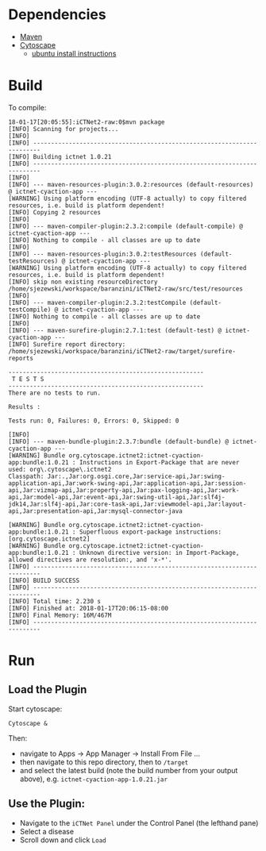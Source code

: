 # Dependencies

- [Maven](https://www.vultr.com/docs/how-to-install-apache-maven-on-ubuntu-16-04)
- [Cytoscape](http://www.cytoscape.org/download.php)
    - [ubuntu install instructions](http://www.network-science.org/cytoscape-download-install-ubuntu-linux-unix.html)

# Build

To compile:

```
18-01-17[20:05:55]:iCTNet2-raw:0$mvn package
[INFO] Scanning for projects...
[INFO]                                                                         
[INFO] ------------------------------------------------------------------------
[INFO] Building ictnet 1.0.21
[INFO] ------------------------------------------------------------------------
[INFO] 
[INFO] --- maven-resources-plugin:3.0.2:resources (default-resources) @ ictnet-cyaction-app ---
[WARNING] Using platform encoding (UTF-8 actually) to copy filtered resources, i.e. build is platform dependent!
[INFO] Copying 2 resources
[INFO] 
[INFO] --- maven-compiler-plugin:2.3.2:compile (default-compile) @ ictnet-cyaction-app ---
[INFO] Nothing to compile - all classes are up to date
[INFO] 
[INFO] --- maven-resources-plugin:3.0.2:testResources (default-testResources) @ ictnet-cyaction-app ---
[WARNING] Using platform encoding (UTF-8 actually) to copy filtered resources, i.e. build is platform dependent!
[INFO] skip non existing resourceDirectory /home/sjezewski/workspace/baranzini/iCTNet2-raw/src/test/resources
[INFO] 
[INFO] --- maven-compiler-plugin:2.3.2:testCompile (default-testCompile) @ ictnet-cyaction-app ---
[INFO] Nothing to compile - all classes are up to date
[INFO] 
[INFO] --- maven-surefire-plugin:2.7.1:test (default-test) @ ictnet-cyaction-app ---
[INFO] Surefire report directory: /home/sjezewski/workspace/baranzini/iCTNet2-raw/target/surefire-reports

-------------------------------------------------------
 T E S T S
-------------------------------------------------------
There are no tests to run.

Results :

Tests run: 0, Failures: 0, Errors: 0, Skipped: 0

[INFO] 
[INFO] --- maven-bundle-plugin:2.3.7:bundle (default-bundle) @ ictnet-cyaction-app ---
[WARNING] Bundle org.cytoscape.ictnet2:ictnet-cyaction-app:bundle:1.0.21 : Instructions in Export-Package that are never used: org\.cytoscape\.ictnet2
Classpath: Jar:.,Jar:org.osgi.core,Jar:service-api,Jar:swing-application-api,Jar:work-swing-api,Jar:application-api,Jar:session-api,Jar:vizmap-api,Jar:property-api,Jar:pax-logging-api,Jar:work-api,Jar:model-api,Jar:event-api,Jar:swing-util-api,Jar:slf4j-jdk14,Jar:slf4j-api,Jar:core-task-api,Jar:viewmodel-api,Jar:layout-api,Jar:presentation-api,Jar:mysql-connector-java

[WARNING] Bundle org.cytoscape.ictnet2:ictnet-cyaction-app:bundle:1.0.21 : Superfluous export-package instructions: [org.cytoscape.ictnet2]
[WARNING] Bundle org.cytoscape.ictnet2:ictnet-cyaction-app:bundle:1.0.21 : Unknown directive version: in Import-Package, allowed directives are resolution:, and 'x-*'.
[INFO] ------------------------------------------------------------------------
[INFO] BUILD SUCCESS
[INFO] ------------------------------------------------------------------------
[INFO] Total time: 2.230 s
[INFO] Finished at: 2018-01-17T20:06:15-08:00
[INFO] Final Memory: 16M/467M
[INFO] ------------------------------------------------------------------------

```

# Run

## Load the Plugin

Start cytoscape:

```
Cytoscape &
```

Then:

- navigate to Apps -> App Manager -> Install From File ...
- then navigate to this repo directory, then to `/target`
- and select the latest build (note the build number from your output above), e.g. `ictnet-cyaction-app-1.0.21.jar`

## Use the Plugin:

- Navigate to the `iCTNet Panel` under the Control Panel (the lefthand pane)
- Select a disease
- Scroll down and click `Load`
